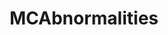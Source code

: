 ---
title: MCAbnormalities
crosslinks:
- minecraftsuggestions
- Minecraft
- MinecraftSuggestion
- TheCreepersCode
- ideasfortheadmins
- MCPE
---